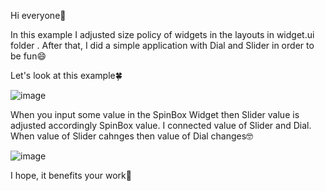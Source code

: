 Hi everyone🎇

In this example I adjusted size policy of widgets in the layouts in widget.ui folder . After that, I did a simple application with Dial and Slider in order to be fun😄

Let's look at this example🍀 

![image](https://user-images.githubusercontent.com/91613858/215087666-26f913d1-5214-4dee-b665-49f07e75be2d.png)

When you input some value in the SpinBox Widget then Slider value is adjusted accordingly SpinBox value. I connected value of Slider and Dial. When value of Slider cahnges then value of Dial changes🤓

![image](https://user-images.githubusercontent.com/91613858/215088427-4e8e9ae4-6346-48ad-b87d-83d5a690be8c.png)


I hope, it benefits your work🍄

